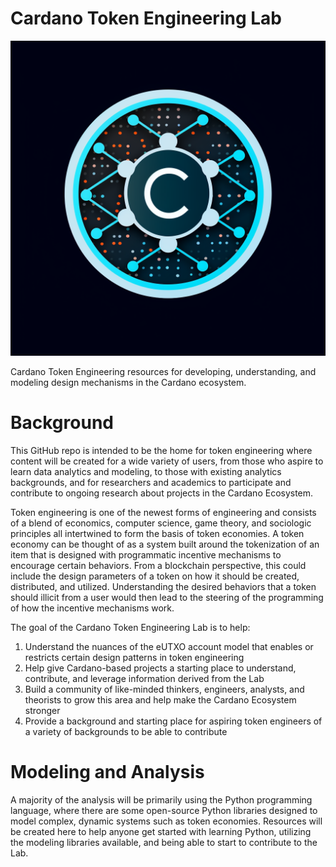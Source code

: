 # Cardano Token Engineering Lab

![CTEL Logo](./Asset%20Design/CTEL_Logo.png)

Cardano Token Engineering resources for developing, understanding, and modeling design mechanisms in the Cardano ecosystem.

# Background
This GitHub repo is intended to be the home for token engineering where content will be created for a wide variety of users, from those who aspire to learn data analytics and modeling, to those with existing analytics backgrounds, and for researchers and academics to participate and contribute to ongoing research about projects in the Cardano Ecosystem.

Token engineering is one of the newest forms of engineering and consists of a blend of economics, computer science, game theory, and sociologic principles all intertwined to form the basis of token economies.  A token economy can be thought of as a system built around the tokenization of an item that is designed with programmatic incentive mechanisms to encourage certain behaviors.  From a blockchain perspective, this could include the design parameters of a token on how it should be created, distributed, and utilized.  Understanding the desired behaviors that a token should illicit from a user would then lead to the steering of the programming of how the incentive mechanisms work.  

The goal of the Cardano Token Engineering Lab is to help:
1. Understand the nuances of the eUTXO account model that enables or restricts certain design patterns in token engineering
2. Help give Cardano-based projects a starting place to understand, contribute, and leverage information derived from the Lab
3. Build a community of like-minded thinkers, engineers, analysts, and theorists to grow this area and help make the Cardano Ecosystem stronger
4. Provide a background and starting place for aspiring token engineers of a variety of backgrounds to be able to contribute

# Modeling and Analysis
A majority of the analysis will be primarily using the Python programming language, where there are some open-source Python libraries designed to model complex, dynamic systems such as token economies.  Resources will be created here to help anyone get started with learning Python, utilizing the modeling libraries available, and being able to start to contribute to the Lab.
